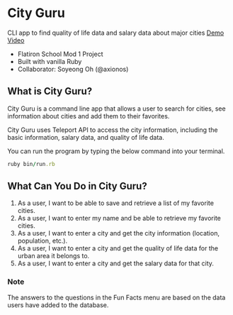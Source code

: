 # City Guru
CLI app to find quality of life data and salary data about major cities
[Demo Video](https://s3.us-east-2.amazonaws.com/video.9/City_Guru.mp4)
* Flatiron School Mod 1 Project
* Built with vanilla Ruby
* Collaborator: Soyeong Oh (@axionos)

## What is City Guru?

City Guru is a command line app that allows a user to search for cities, see information about cities and add them to their favorites.

City Guru uses Teleport API to access the city information, including the basic information, salary data, and quality of life data.

You can run the program by typing the below command into your terminal.

```ruby
ruby bin/run.rb
```

## What Can You Do in City Guru?

1. As a user, I want to be able to save and retrieve a list of my favorite cities.
2. As a user, I want to enter my name and be able to retrieve my favorite cities.
3. As a user, I want to enter a city and get the city information (location, population, etc.).
4. As a user, I want to enter a city and get the quality of life data for the urban area it belongs to.
5. As a user, I want to enter a city and get the salary data for that city.


### Note

The answers to the questions in the Fun Facts menu are based on the data users have added to the database.
